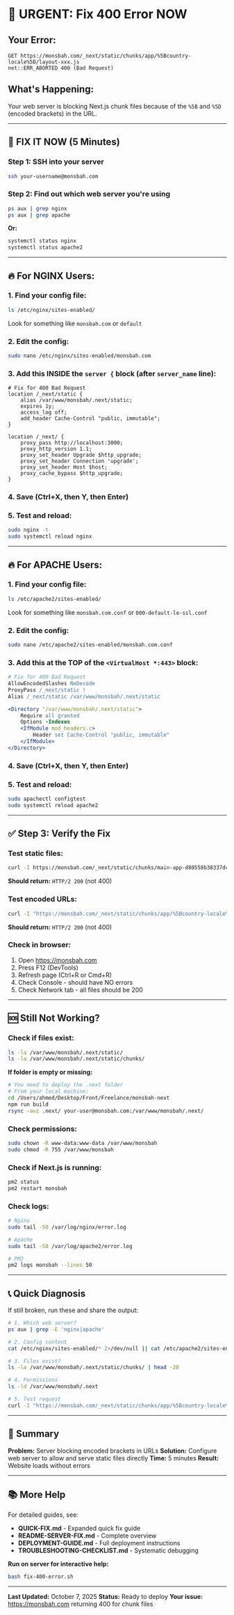 # 🚨 URGENT: Fix 400 Error NOW

## Your Error:
```
GET https://monsbah.com/_next/static/chunks/app/%5Bcountry-locale%5D/layout-xxx.js
net::ERR_ABORTED 400 (Bad Request)
```

## What's Happening:
Your web server is blocking Next.js chunk files because of the `%5B` and `%5D` (encoded brackets) in the URL.

---

## 🔧 FIX IT NOW (5 Minutes)

### Step 1: SSH into your server
```bash
ssh your-username@monsbah.com
```

### Step 2: Find out which web server you're using
```bash
ps aux | grep nginx
ps aux | grep apache
```

**Or:**
```bash
systemctl status nginx
systemctl status apache2
```

---

## 🔥 For NGINX Users:

### 1. Find your config file:
```bash
ls /etc/nginx/sites-enabled/
```
Look for something like `monsbah.com` or `default`

### 2. Edit the config:
```bash
sudo nano /etc/nginx/sites-enabled/monsbah.com
```

### 3. Add this INSIDE the `server {` block (after `server_name` line):
```nginx
# Fix for 400 Bad Request
location /_next/static {
    alias /var/www/monsbah/.next/static;
    expires 1y;
    access_log off;
    add_header Cache-Control "public, immutable";
}

location /_next/ {
    proxy_pass http://localhost:3000;
    proxy_http_version 1.1;
    proxy_set_header Upgrade $http_upgrade;
    proxy_set_header Connection 'upgrade';
    proxy_set_header Host $host;
    proxy_cache_bypass $http_upgrade;
}
```

### 4. Save (Ctrl+X, then Y, then Enter)

### 5. Test and reload:
```bash
sudo nginx -t
sudo systemctl reload nginx
```

---

## 🔥 For APACHE Users:

### 1. Find your config file:
```bash
ls /etc/apache2/sites-enabled/
```
Look for something like `monsbah.com.conf` or `000-default-le-ssl.conf`

### 2. Edit the config:
```bash
sudo nano /etc/apache2/sites-enabled/monsbah.com.conf
```

### 3. Add this at the TOP of the `<VirtualHost *:443>` block:
```apache
# Fix for 400 Bad Request
AllowEncodedSlashes NoDecode
ProxyPass /_next/static !
Alias /_next/static /var/www/monsbah/.next/static

<Directory "/var/www/monsbah/.next/static">
    Require all granted
    Options -Indexes
    <IfModule mod_headers.c>
        Header set Cache-Control "public, immutable"
    </IfModule>
</Directory>
```

### 4. Save (Ctrl+X, then Y, then Enter)

### 5. Test and reload:
```bash
sudo apachectl configtest
sudo systemctl reload apache2
```

---

## ✅ Step 3: Verify the Fix

### Test static files:
```bash
curl -I https://monsbah.com/_next/static/chunks/main-app-d80558b38337dc06.js
```
**Should return:** `HTTP/2 200` (not 400)

### Test encoded URLs:
```bash
curl -I "https://monsbah.com/_next/static/chunks/app/%5Bcountry-locale%5D/layout-4cce1785ff5d260b.js"
```
**Should return:** `HTTP/2 200` (not 400)

### Check in browser:
1. Open https://monsbah.com
2. Press F12 (DevTools)
3. Refresh page (Ctrl+R or Cmd+R)
4. Check Console - should have NO errors
5. Check Network tab - all files should be 200

---

## 🆘 Still Not Working?

### Check if files exist:
```bash
ls -la /var/www/monsbah/.next/static/
ls -la /var/www/monsbah/.next/static/chunks/
```

**If folder is empty or missing:**
```bash
# You need to deploy the .next folder
# From your local machine:
cd /Users/ahmed/Desktop/Front/Freelance/monsbah-next
npm run build
rsync -avz .next/ your-user@monsbah.com:/var/www/monsbah/.next/
```

### Check permissions:
```bash
sudo chown -R www-data:www-data /var/www/monsbah
sudo chmod -R 755 /var/www/monsbah
```

### Check if Next.js is running:
```bash
pm2 status
pm2 restart monsbah
```

### Check logs:
```bash
# Nginx
sudo tail -50 /var/log/nginx/error.log

# Apache
sudo tail -50 /var/log/apache2/error.log

# PM2
pm2 logs monsbah --lines 50
```

---

## 📞 Quick Diagnosis

If still broken, run these and share the output:

```bash
# 1. Which web server?
ps aux | grep -E 'nginx|apache'

# 2. Config content
cat /etc/nginx/sites-enabled/* 2>/dev/null || cat /etc/apache2/sites-enabled/*

# 3. Files exist?
ls -la /var/www/monsbah/.next/static/chunks/ | head -20

# 4. Permissions
ls -ld /var/www/monsbah/.next

# 5. Test request
curl -I "https://monsbah.com/_next/static/chunks/app/%5Bcountry-locale%5D/layout-4cce1785ff5d260b.js"
```

---

## 🎯 Summary

**Problem:** Server blocking encoded brackets in URLs
**Solution:** Configure web server to allow and serve static files directly
**Time:** 5 minutes
**Result:** Website loads without errors

---

## 📚 More Help

For detailed guides, see:
- **QUICK-FIX.md** - Expanded quick fix guide
- **README-SERVER-FIX.md** - Complete overview
- **DEPLOYMENT-GUIDE.md** - Full deployment instructions
- **TROUBLESHOOTING-CHECKLIST.md** - Systematic debugging

**Run on server for interactive help:**
```bash
bash fix-400-error.sh
```

---

**Last Updated:** October 7, 2025
**Status:** Ready to deploy
**Your issue:** https://monsbah.com returning 400 for chunk files
